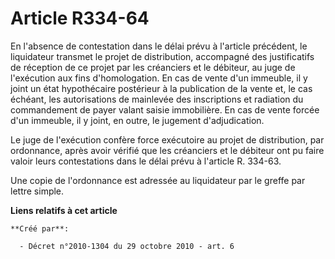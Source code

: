 # Article R334-64

En l'absence de contestation dans le délai prévu à l'article précédent, le liquidateur transmet le projet de distribution,
accompagné des justificatifs de réception de ce projet par les créanciers et le débiteur, au juge de l'exécution aux fins
d'homologation. En cas de vente d'un immeuble, il y joint un état hypothécaire postérieur à la publication de la vente et, le
cas échéant, les autorisations de mainlevée des inscriptions et radiation du commandement de payer valant saisie immobilière.
En cas de vente forcée d'un immeuble, il y joint, en outre, le jugement d'adjudication. 

Le juge de l'exécution confère force exécutoire au projet de distribution, par ordonnance, après avoir vérifié que les
créanciers et le débiteur ont pu faire valoir leurs contestations dans le délai prévu à l'article R. 334-63. 

Une copie de l'ordonnance est adressée au liquidateur par le greffe par lettre simple.

**Liens relatifs à cet article**

	**Créé par**:

	  - Décret n°2010-1304 du 29 octobre 2010 - art. 6
